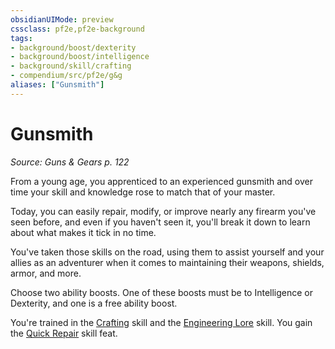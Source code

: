 ```yaml
---
obsidianUIMode: preview
cssclass: pf2e,pf2e-background
tags:
- background/boost/dexterity
- background/boost/intelligence
- background/skill/crafting
- compendium/src/pf2e/g&g
aliases: ["Gunsmith"]
---
```

# Gunsmith
*Source: Guns & Gears p. 122*  

From a young age, you apprenticed to an experienced gunsmith and over time your skill and knowledge rose to match that of your master.

Today, you can easily repair, modify, or improve nearly any firearm you've seen before, and even if you haven't seen it, you'll break it down to learn about what makes it tick in no time.

You've taken those skills on the road, using them to assist yourself and your allies as an adventurer when it comes to maintaining their weapons, shields, armor, and more.

Choose two ability boosts. One of these boosts must be to Intelligence or Dexterity, and one is a free ability boost.

You're trained in the [Crafting](skills.md#Crafting) skill and the [Engineering Lore](skills.md#Lore) skill. You gain the [Quick Repair](quick-repair.md) skill feat.